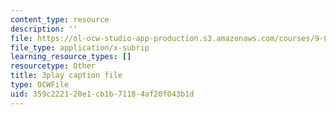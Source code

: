 ```yaml
---
content_type: resource
description: ''
file: https://ol-ocw-studio-app-production.s3.amazonaws.com/courses/9-00-introduction-to-psychology-fall-2004/359c222120e1cb1b71184af20f043b1d_10500.srt
file_type: application/x-subrip
learning_resource_types: []
resourcetype: Other
title: 3play caption file
type: OCWFile
uid: 359c2221-20e1-cb1b-7118-4af20f043b1d
---
```

